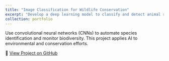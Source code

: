 ```yaml
---
title: "Image Classification for Wildlife Conservation"
excerpt: "Develop a deep learning model to classify and detect animal species in camera trap images."
collection: portfolio
---
```


Use convolutional neural networks (CNNs) to automate species identification and monitor biodiversity. This project applies AI to environmental and conservation efforts.


🔗 [View Project on GitHub](https://github.com/cesarjaidar/portfolio/blob/master/files/Generating%20Images%20with%20Stability%20AI.py)
